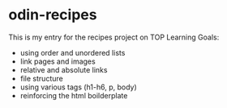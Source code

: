 # odin-recipes

This is my entry for the recipes project on TOP
Learning Goals:
- using order and unordered lists
- link pages and images
- relative and absolute links
- file structure
- using various tags (h1-h6, p, body)
- reinforcing the html boilderplate